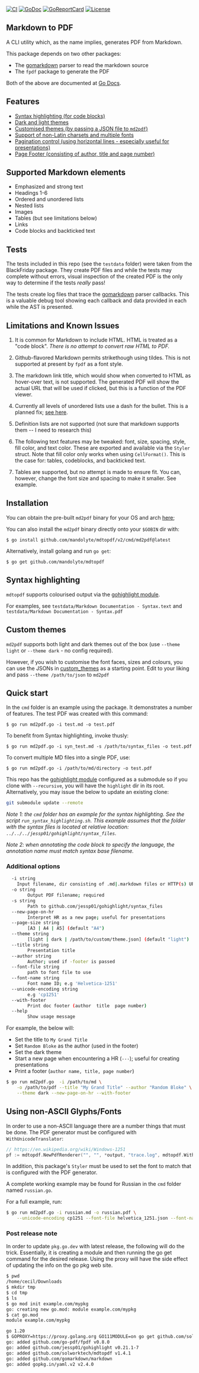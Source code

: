 
[![CI][badge-build]][build]
[![GoDoc][go-docs-badge]][go-docs]
[![GoReportCard][go-report-card-badge]][go-report-card]
[![License][badge-license]][license]

## Markdown to PDF

A CLI utility which, as the name implies, generates PDF from Markdown.

This package depends on two other packages:
- The [gomarkdown](https://github.com/gomarkdown/markdown) parser to read the markdown source
- The `fpdf` package to generate the PDF

Both of the above are documented at [Go Docs](http://godocs.org).

## Features

- [Syntax highlighting (for code blocks)](#syntax-highlighting)
- [Dark and light themes](#custom-themes)
- [Customised themes (by passing a JSON file to `md2pdf`)](#custom-themes)
- [Support of non-Latin charsets and multiple fonts](#using-non-ascii-glyphsfonts)
- [Pagination control (using horizontal lines - especially useful for presentations)](#additional-options)
- [Page Footer (consisting of author, title and page number)](#additional-options)

## Supported Markdown elements

- Emphasized and strong text 
- Headings 1-6
- Ordered and unordered lists
- Nested lists
- Images
- Tables (but see limitations below)
- Links
- Code blocks and backticked text

## Tests

The tests included in this repo (see the `testdata` folder) were taken from the BlackFriday package.
They create PDF files and while the tests may complete
without errors, visual inspection of the created PDF is the
only way to determine if the tests *really* pass!

The tests create log files that trace the [gomarkdown](https://github.com/gomarkdown/markdown) parser
callbacks. This is a valuable debug tool showing each callback 
and data provided in each while the AST is presented.

## Limitations and Known Issues

1. It is common for Markdown to include HTML. HTML is treated as a "code block". *There is no attempt to convert raw HTML to PDF.*

2. Github-flavored Markdown permits strikethough using tildes. This is not supported at present by `fpdf` as a font style.

3. The markdown link title, which would show when converted to HTML as hover-over text, is not supported. The generated PDF will show the actual URL that will be used if clicked, but this is a function of the PDF viewer.

4. Currently all levels of unordered lists use a dash for the bullet. 
This is a planned fix; [see here](https://github.com/solworktech/mdtopdf/issues/1).

5. Definition lists are not supported (not sure that markdown supports them -- I need to research this)

6. The following text features may be tweaked: font, size, spacing, style, fill color, and text color. These are exported and available via the `Styler` struct. Note that fill color only works when using `CellFormat()`. This is the case for: tables, codeblocks, and backticked text.

7. Tables are supported, but no attempt is made to ensure fit. You can, however, change the font size and spacing to make it smaller. See example.

## Installation 

You can obtain the pre-built `md2pdf` binary for your OS and arch [here](https://github.com/solworktech/mdtopdf/releases);

You can also install the `md2pdf` binary directly onto your `$GOBIN` dir with:
```
$ go install github.com/mandolyte/mdtopdf/v2/cmd/md2pdf@latest
```

Alternatively, install golang and run `go get`:

```
$ go get github.com/mandolyte/mdtopdf
```

## Syntax highlighting

`mdtopdf` supports colourised output via the [gohighlight module](https://github.com/jessp01/gohighlight).

For examples, see `testdata/Markdown Documentation - Syntax.text` and `testdata/Markdown Documentation - Syntax.pdf`

## Custom themes

`md2pdf` supports both light and dark themes out of the box (use `--theme light` or `--theme dark` - no config required). 

However, if you wish to customise the font faces, sizes and colours, you can use the JSONs in
[custom_themes](./custom_themes) as a starting point. Edit to your liking and pass `--theme /path/to/json` to `md2pdf`

## Quick start

In the `cmd` folder is an example using the package. It demonstrates
a number of features. The test PDF was created with this command:
```
$ go run md2pdf.go -i test.md -o test.pdf
```

To benefit from Syntax highlighting, invoke thusly:

```
$ go run md2pdf.go -i syn_test.md -s /path/to/syntax_files -o test.pdf
```

To convert multiple MD files into a single PDF, use:
```
$ go run md2pdf.go -i /path/to/md/directory -o test.pdf
```

This repo has the [gohighlight module](https://github.com/jessp01/gohighlight) configured as a submodule so if you clone
with `--recursive`, you will have the `highlight` dir in its root. Alternatively, you may issue the below to update an
existing clone:

```sh
git submodule update --remote
```

*Note 1: the `cmd` folder has an example for the syntax highlighting. 
See the script `run_syntax_highlighting.sh`. This example assumes that
the folder with the syntax files is located at relative location:
`../../../jessp01/gohighlight/syntax_files`.*

*Note 2: when annotating the code block to specify the language, the
annotation name must match syntax base filename.*

### Additional options

```sh
  -i string
	Input filename, dir consisting of .md|.markdown files or HTTP(s) URL; default is os.Stdin
  -o string
    	Output PDF filename; required
  -s string
    	Path to github.com/jessp01/gohighlight/syntax_files
  --new-page-on-hr
    	Interpret HR as a new page; useful for presentations
  --page-size string
    	[A3 | A4 | A5] (default "A4")
  --theme string
        [light | dark | /path/to/custom/theme.json] (default "light")
  --title string
    	Presentation title
  --author string
    	Author; used if -footer is passed
  --font-file string
    	path to font file to use
  --font-name string
    	Font name ID; e.g 'Helvetica-1251'
  --unicode-encoding string
    	e.g 'cp1251'
  --with-footer
    	Print doc footer (author  title  page number)
  --help
    	Show usage message
```

For example, the below will:

- Set the title to `My Grand Title`
- Set `Random Bloke` as the author (used in the footer)
- Set the dark theme
- Start a new page when encountering a HR (`---`); useful for creating presentations
- Print a footer (`author name, title, page number`)

```sh
$ go run md2pdf.go  -i /path/to/md \
    -o /path/to/pdf --title "My Grand Title" --author "Random Bloke" \
    --theme dark --new-page-on-hr --with-footer
```

## Using non-ASCII Glyphs/Fonts

In order to use a non-ASCII language there are a number things that must be done. The PDF generator must be configured with `WithUnicodeTranslator`:

```go
// https://en.wikipedia.org/wiki/Windows-1251
pf := mdtopdf.NewPdfRenderer("", "", *output, "trace.log", mdtopdf.WithUnicodeTranslator("cp1251")) 
```

In addition, this package's `Styler` must be used to set the font to match that is configured with the PDF generator.

A complete working example may be found for Russian in the `cmd` folder named
`russian.go`.

For a full example, run:

```sh
$ go run md2pdf.go -i russian.md -o russian.pdf \
    --unicode-encoding cp1251 --font-file helvetica_1251.json --font-name Helvetica_1251
```


### Post release note 

In order to update `pkg.go.dev` with latest release, the following will do the trick. 
Essentially, it is creating a module and then running the go get command for the
desired release.
Using the proxy will have the side effect of updating the info on the go pkg web site.

```sh
$ pwd
/home/cecil/Downloads
$ mkdir tmp
$ cd tmp
$ ls
$ go mod init example.com/mypkg
go: creating new go.mod: module example.com/mypkg
$ cat go.mod 
module example.com/mypkg

go 1.20
$ GOPROXY=https://proxy.golang.org GO111MODULE=on go get github.com/solworktech/mdtopdf@v1.4.1
go: added github.com/go-pdf/fpdf v0.8.0
go: added github.com/jessp01/gohighlight v0.21.1-7
go: added github.com/solworktech/mdtopdf v1.4.1
go: added github.com/gomarkdown/markdown 
go: added gopkg.in/yaml.v2 v2.4.0
```

[license]: ./LICENSE
[badge-license]: https://img.shields.io/github/license/solworktech/mdtopdf.svg
[go-docs-badge]: https://godoc.org/github.com/mandolyte/mdtopdf?status.svg
[go-docs]: https://godoc.org/github.com/mandolyte/mdtopdf/v2
[badge-build]: https://github.com/solworktech/mdtopdf/actions/workflows/go.yml/badge.svg
[build]: https://github.com/solworktech/mdtopdf/actions/workflows/go.yml
[go-report-card-badge]: https://goreportcard.com/badge/github.com/mandolyte/mdtopdf/v2
[go-report-card]: https://goreportcard.com/report/github.com/mandolyte/mdtopdf/v2

